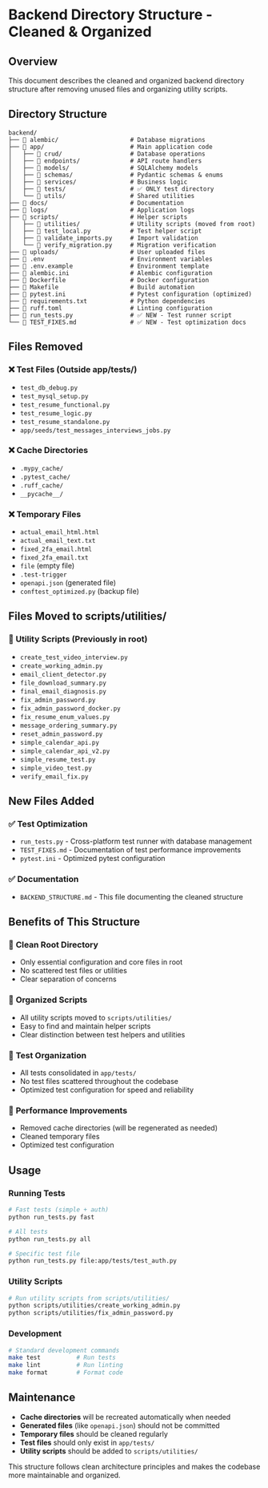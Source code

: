 # Backend Directory Structure - Cleaned & Organized

## Overview
This document describes the cleaned and organized backend directory structure after removing unused files and organizing utility scripts.

## Directory Structure

```
backend/
├── 📁 alembic/                    # Database migrations
├── 📁 app/                        # Main application code
│   ├── 📁 crud/                   # Database operations
│   ├── 📁 endpoints/              # API route handlers
│   ├── 📁 models/                 # SQLAlchemy models
│   ├── 📁 schemas/                # Pydantic schemas & enums
│   ├── 📁 services/               # Business logic
│   ├── 📁 tests/                  # ✅ ONLY test directory
│   └── 📁 utils/                  # Shared utilities
├── 📁 docs/                       # Documentation
├── 📁 logs/                       # Application logs
├── 📁 scripts/                    # Helper scripts
│   ├── 📁 utilities/              # Utility scripts (moved from root)
│   ├── 📄 test_local.py           # Test helper script
│   ├── 📄 validate_imports.py     # Import validation
│   └── 📄 verify_migration.py     # Migration verification
├── 📁 uploads/                    # User uploaded files
├── 📄 .env                        # Environment variables
├── 📄 .env.example                # Environment template
├── 📄 alembic.ini                 # Alembic configuration
├── 📄 Dockerfile                  # Docker configuration
├── 📄 Makefile                    # Build automation
├── 📄 pytest.ini                  # Pytest configuration (optimized)
├── 📄 requirements.txt            # Python dependencies
├── 📄 ruff.toml                   # Linting configuration
├── 📄 run_tests.py                # ✅ NEW - Test runner script
└── 📄 TEST_FIXES.md               # ✅ NEW - Test optimization docs
```

## Files Removed

### ❌ Test Files (Outside app/tests/)
- `test_db_debug.py`
- `test_mysql_setup.py`
- `test_resume_functional.py`
- `test_resume_logic.py`
- `test_resume_standalone.py`
- `app/seeds/test_messages_interviews_jobs.py`

### ❌ Cache Directories
- `.mypy_cache/`
- `.pytest_cache/`
- `.ruff_cache/`
- `__pycache__/`

### ❌ Temporary Files
- `actual_email_html.html`
- `actual_email_text.txt`
- `fixed_2fa_email.html`
- `fixed_2fa_email.txt`
- `file` (empty file)
- `.test-trigger`
- `openapi.json` (generated file)
- `conftest_optimized.py` (backup file)

## Files Moved to scripts/utilities/

### 🔄 Utility Scripts (Previously in root)
- `create_test_video_interview.py`
- `create_working_admin.py`
- `email_client_detector.py`
- `file_download_summary.py`
- `final_email_diagnosis.py`
- `fix_admin_password.py`
- `fix_admin_password_docker.py`
- `fix_resume_enum_values.py`
- `message_ordering_summary.py`
- `reset_admin_password.py`
- `simple_calendar_api.py`
- `simple_calendar_api_v2.py`
- `simple_resume_test.py`
- `simple_video_test.py`
- `verify_email_fix.py`

## New Files Added

### ✅ Test Optimization
- `run_tests.py` - Cross-platform test runner with database management
- `TEST_FIXES.md` - Documentation of test performance improvements
- `pytest.ini` - Optimized pytest configuration

### ✅ Documentation
- `BACKEND_STRUCTURE.md` - This file documenting the cleaned structure

## Benefits of This Structure

### 🎯 **Clean Root Directory**
- Only essential configuration and core files in root
- No scattered test files or utilities
- Clear separation of concerns

### 📂 **Organized Scripts**
- All utility scripts moved to `scripts/utilities/`
- Easy to find and maintain helper scripts
- Clear distinction between test helpers and utilities

### 🧪 **Test Organization**
- All tests consolidated in `app/tests/`
- No test files scattered throughout the codebase
- Optimized test configuration for speed and reliability

### 🚀 **Performance Improvements**
- Removed cache directories (will be regenerated as needed)
- Cleaned temporary files
- Optimized test configuration

## Usage

### Running Tests
```bash
# Fast tests (simple + auth)
python run_tests.py fast

# All tests
python run_tests.py all

# Specific test file
python run_tests.py file:app/tests/test_auth.py
```

### Utility Scripts
```bash
# Run utility scripts from scripts/utilities/
python scripts/utilities/create_working_admin.py
python scripts/utilities/fix_admin_password.py
```

### Development
```bash
# Standard development commands
make test          # Run tests
make lint          # Run linting
make format        # Format code
```

## Maintenance

- **Cache directories** will be recreated automatically when needed
- **Generated files** (like `openapi.json`) should not be committed
- **Temporary files** should be cleaned regularly
- **Test files** should only exist in `app/tests/`
- **Utility scripts** should be added to `scripts/utilities/`

This structure follows clean architecture principles and makes the codebase more maintainable and organized.